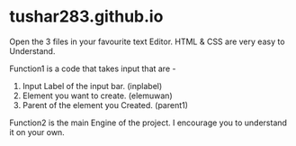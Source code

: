 # tushar283.github.io


Open the 3 files in your favourite text Editor.
HTML & CSS are very easy to Understand.

Function1 is a code that takes input that are - 
1)  Input Label of the input bar. (inplabel)
2)  Element you want to create. (elemuwan)
3)  Parent of the element you Created. (parent1)

Function2 is the main Engine of the project.
I encourage you to understand it on your own. 
